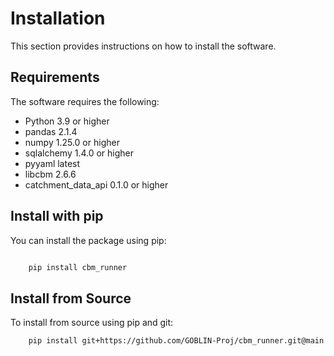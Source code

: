 Installation
============

This section provides instructions on how to install the software.

Requirements
------------
The software requires the following:

- Python 3.9 or higher
- pandas 2.1.4
- numpy 1.25.0 or higher
- sqlalchemy 1.4.0 or higher
- pyyaml latest
- libcbm 2.6.6
- catchment_data_api 0.1.0 or higher


Install with pip
----------------
You can install the package using pip:

```bash

    pip install cbm_runner
```

Install from Source
-------------------
To install from source using pip and git:

```bash
    pip install git+https://github.com/GOBLIN-Proj/cbm_runner.git@main
```


